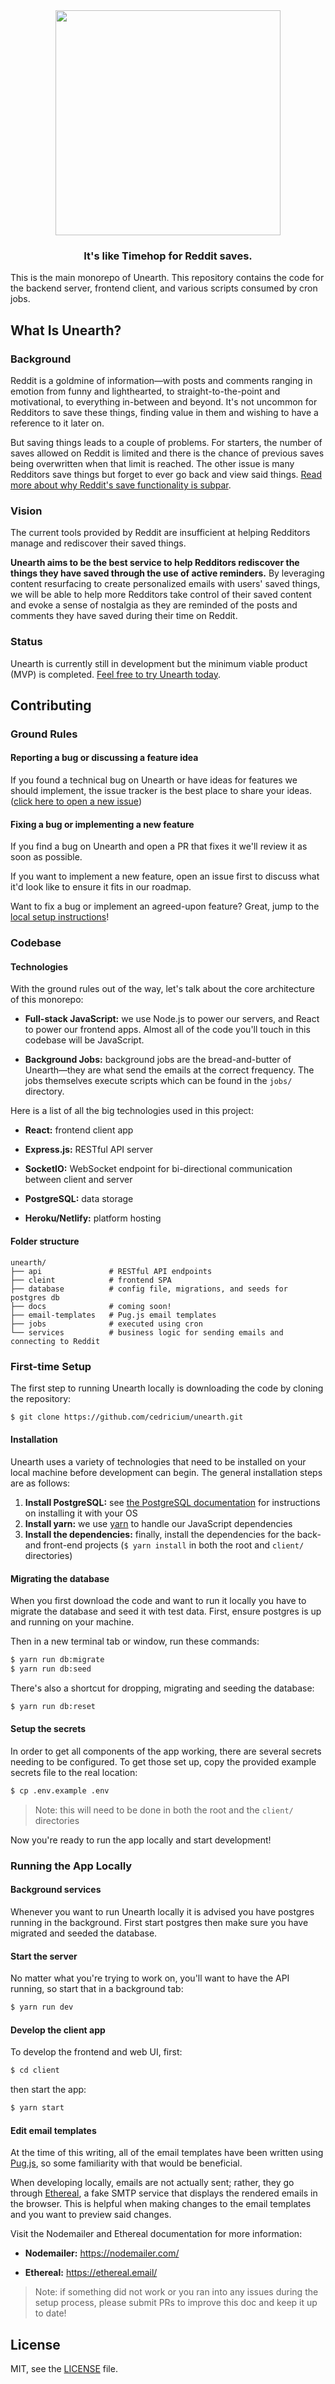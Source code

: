 <div align="center">

<a href="https://www.tryunearth.com">
  <img src="https://raw.githubusercontent.com/cedricium/unearth/5a355e2e743eefd49ffed2f53537dbc81ef8a1ad/client/public/og-image.png" width="auto" height="360" />
</a>

### It's like Timehop for Reddit saves.

</div>

This is the main monorepo of Unearth. This repository contains the code for the
backend server, frontend client, and various scripts consumed by cron jobs.

## What Is Unearth?

### Background

Reddit is a goldmine of information—with posts and comments ranging in emotion
from funny and lighthearted, to straight-to-the-point and motivational, to
everything in-between and beyond. It's not uncommon for Redditors to save these
things, finding value in them and wishing to have a reference to it later on.

But saving things leads to a couple of problems. For starters, the number of
saves allowed on Reddit is limited and there is the chance of previous saves
being overwritten when that limit is reached. The other issue is many Redditors
save things but forget to ever go back and view said things. [Read more about why
Reddit's save functionality is subpar](https://cedric.tech/blog/reddits-save-functionality-sucks/).

### Vision

The current tools provided by Reddit are insufficient at helping Redditors manage
and rediscover their saved things.

**Unearth aims to be the best service to help Redditors rediscover the things
they have saved through the use of active reminders.** By leveraging content
resurfacing to create personalized emails with users' saved things, we will be
able to help more Redditors take control of their saved content and evoke a
sense of nostalgia as they are reminded of the posts and comments they have
saved during their time on Reddit.

### Status

Unearth is currently still in development but the minimum viable product (MVP)
is completed. [Feel free to try Unearth today](https://www.tryunearth.com).

## Contributing

### Ground Rules

#### Reporting a bug or discussing a feature idea

If you found a technical bug on Unearth or have ideas for features we should
implement, the issue tracker is the best place to share your ideas. ([click here
to open a new issue](https://github.com/cedricium/unearth/issues/new))

#### Fixing a bug or implementing a new feature

If you find a bug on Unearth and open a PR that fixes it we'll review it as soon
as possible.

If you want to implement a new feature, open an issue first to discuss what it'd
look like to ensure it fits in our roadmap.

Want to fix a bug or implement an agreed-upon feature? Great, jump to the
[local setup instructions](#first-time-setup)!

### Codebase

#### Technologies

With the ground rules out of the way, let's talk about the core architecture
of this monorepo:

- **Full-stack JavaScript:** we use Node.js to power our servers, and React to
  power our frontend apps. Almost all of the code you'll touch in this codebase
  will be JavaScript.

- **Background Jobs:** background jobs are the bread-and-butter of Unearth—they
  are what send the emails at the correct frequency. The jobs themselves execute
  scripts which can be found in the `jobs/` directory.

Here is a list of all the big technologies used in this project:

- **React:** frontend client app

- **Express.js:** RESTful API server

- **SocketIO:** WebSocket endpoint for bi-directional communication between
  client and server

- **PostgreSQL:** data storage

- **Heroku/Netlify:** platform hosting

#### Folder structure

```text
unearth/
├── api               # RESTful API endpoints
├── cleint            # frontend SPA
├── database          # config file, migrations, and seeds for postgres db
├── docs              # coming soon!
├── email-templates   # Pug.js email templates
├── jobs              # executed using cron
└── services          # business logic for sending emails and connecting to Reddit
```

### First-time Setup

The first step to running Unearth locally is downloading the code by cloning
the repository:

```sh
$ git clone https://github.com/cedricium/unearth.git
```

#### Installation

Unearth uses a variety of technologies that need to be installed on your local
machine before development can begin. The general installation steps are as
follows:

1. **Install PostgreSQL:** see
   [the PostgreSQL documentation](https://www.postgresql.org/download/) for
   instructions on installing it with your OS
2. **Install yarn:** we use [yarn](https://yarnpkg.com/en/docs/install) to
   handle our JavaScript dependencies
3. **Install the dependencies:** finally, install the dependencies for the back-
   and front-end projects (`$ yarn install` in both the root and `client/`
   directories)

#### Migrating the database

When you first download the code and want to run it locally you have to migrate
the database and seed it with test data. First, ensure postgres is up and
running on your machine.

Then in a new terminal tab or window, run these commands:

```sh
$ yarn run db:migrate
$ yarn run db:seed
```

There's also a shortcut for dropping, migrating and seeding the database:

```sh
$ yarn run db:reset
```

#### Setup the secrets

In order to get all components of the app working, there are several secrets
needing to be configured. To get those set up, copy the provided example secrets
file to the real location:

```sh
$ cp .env.example .env
```

> Note: this will need to be done in both the root and the `client/` directories

Now you're ready to run the app locally and start development!

### Running the App Locally

#### Background services

Whenever you want to run Unearth locally it is advised you have postgres running
in the background. First start postgres then make sure you have migrated and
seeded the database.

#### Start the server

No matter what you're trying to work on, you'll want to have the API running, so
start that in a background tab:

```sh
$ yarn run dev
```

#### Develop the client app

To develop the frontend and web UI, first:

```sh
$ cd client
```

then start the app:

```sh
$ yarn start
```

#### Edit email templates

At the time of this writing, all of the email templates have been written using
[Pug.js](https://pugjs.org/), so some familiarity with that would be beneficial.

When developing locally, emails are not actually sent; rather, they go through
[Ethereal](https://ethereal.email/), a fake SMTP service that displays the
rendered emails in the browser. This is helpful when making changes to the email
templates and you want to preview said changes.

Visit the Nodemailer and Ethereal documentation for more information:

- **Nodemailer:** https://nodemailer.com/

- **Ethereal:** https://ethereal.email/

> Note: if something did not work or you ran into any issues during the setup
> process, please submit PRs to improve this doc and keep it up to date!

## License

MIT, see the [LICENSE](./LICENSE) file.
